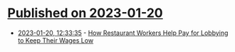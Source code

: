 # [Published on 2023-01-20](index.md)

* [2023-01-20, 12:33:35](https://news.ycombinator.com/item?id=34452218) - [How Restaurant Workers Help Pay for Lobbying to Keep Their Wages Low](https://www.nytimes.com/2023/01/17/us/politics/restaurant-workers-wages-lobbying.html)
